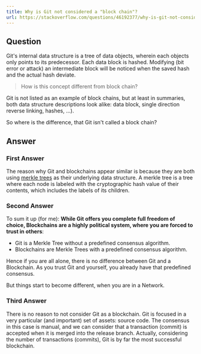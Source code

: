 ```yaml
---
title: Why is Git not considered a "block chain"?
url: https://stackoverflow.com/questions/46192377/why-is-git-not-considered-a-block-chain
---
```

## Question
Git's internal data structure is a tree of data objects, wherein each objects only points to its predecessor. Each data block is hashed. Modifying (bit error or attack) an intermediate block will be noticed when the saved hash and the actual hash deviate.

> How is this concept different from block chain?  

Git is not listed as an example of block chains, but at least in summaries, both data structure descriptions look alike: data block, single direction reverse linking, hashes, ...).

So where is the difference, that Git isn't called a block chain?
## Answer

### First Answer
The reason why Git and blockchains appear similar is because they are both using [merkle trees](https://en.wikipedia.org/wiki/Merkle_tree) as their underlying data structure. A merkle tree is a tree where each node is labeled with the cryptographic hash value of their contents, which includes the labels of its children.

### Second Answer
To sum it up (for me):
**While Git offers you complete full freedom of choice, Blockchains are a highly political system, where you are forced to trust in others**:
- Git is a Merkle Tree without a predefined consensus algorithm.
- Blockchains are Merkle Trees with a predefined consensus algorithm.

Hence if you are all alone, there is no difference between Git and a Blockchain. As you trust Git and yourself, you already have that predefined consensus.

But things start to become different, when you are in a Network.

### Third Answer
There is no reason to not consider Git as a blockchain. Git is focused in a very particular (and important) set of assets: source code. The consensus in this case is manual, and we can consider that a transaction (commit) is accepted when it is merged into the release branch. Actually, considering the number of transactions (commits), Git is by far the most successful blockchain.